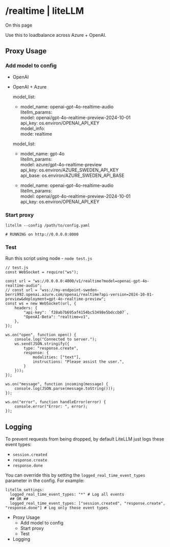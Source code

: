 # /realtime | liteLLM

On this page

Use this to loadbalance across Azure + OpenAI.

## Proxy Usage​

### Add model to config​

  * OpenAI
  * OpenAI + Azure

    
    
    model_list:  
      - model_name: openai-gpt-4o-realtime-audio  
        litellm_params:  
          model: openai/gpt-4o-realtime-preview-2024-10-01  
          api_key: os.environ/OPENAI_API_KEY  
        model_info:  
          mode: realtime  
    
    
    
    model_list:  
      - model_name: gpt-4o  
        litellm_params:  
          model: azure/gpt-4o-realtime-preview  
          api_key: os.environ/AZURE_SWEDEN_API_KEY  
          api_base: os.environ/AZURE_SWEDEN_API_BASE  
      
      - model_name: openai-gpt-4o-realtime-audio  
        litellm_params:  
          model: openai/gpt-4o-realtime-preview-2024-10-01  
          api_key: os.environ/OPENAI_API_KEY  
    

### Start proxy​
    
    
    litellm --config /path/to/config.yaml   
      
    # RUNNING on http://0.0.0.0:8000  
    

### Test​

Run this script using node - `node test.js`
    
    
    // test.js  
    const WebSocket = require("ws");  
      
    const url = "ws://0.0.0.0:4000/v1/realtime?model=openai-gpt-4o-realtime-audio";  
    // const url = "wss://my-endpoint-sweden-berri992.openai.azure.com/openai/realtime?api-version=2024-10-01-preview&deployment=gpt-4o-realtime-preview";  
    const ws = new WebSocket(url, {  
        headers: {  
            "api-key": `f28ab7b695af4154bc53498e5bdccb07`,  
            "OpenAI-Beta": "realtime=v1",  
        },  
    });  
      
    ws.on("open", function open() {  
        console.log("Connected to server.");  
        ws.send(JSON.stringify({  
            type: "response.create",  
            response: {  
                modalities: ["text"],  
                instructions: "Please assist the user.",  
            }  
        }));  
    });  
      
    ws.on("message", function incoming(message) {  
        console.log(JSON.parse(message.toString()));  
    });  
      
    ws.on("error", function handleError(error) {  
        console.error("Error: ", error);  
    });  
    

## Logging​

To prevent requests from being dropped, by default LiteLLM just logs these event types:

  * `session.created`
  * `response.create`
  * `response.done`

You can override this by setting the `logged_real_time_event_types` parameter in the config. For example:
    
    
    litellm_settings:  
      logged_real_time_event_types: "*" # Log all events  
      ## OR ##   
      logged_real_time_event_types: ["session.created", "response.create", "response.done"] # Log only these event types  
    

  * Proxy Usage
    * Add model to config
    * Start proxy
    * Test
  * Logging